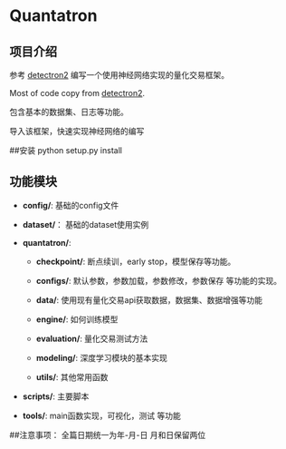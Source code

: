 # Quantatron
## 项目介绍
参考
[detectron2](https://github.com/facebookresearch/detectron2)
编写一个使用神经网络实现的量化交易框架。

Most of code copy from 
[detectron2](https://github.com/facebookresearch/detectron2).

包含基本的数据集、日志等功能。

导入该框架，快速实现神经网络的编写

##安装
python setup.py install


## 功能模块
- **config/**: 基础的config文件

- **dataset/**： 基础的dataset使用实例

- **quantatron/**:   

  - **checkpoint/**: 断点续训，early stop，模型保存等功能。  

  - **configs/**: 默认参数，参数加载，参数修改，参数保存 等功能的实现。

  - **data/**: 使用现有量化交易api获取数据，数据集、数据增强等功能
  
  - **engine/**: 如何训练模型
  
  - **evaluation/**: 量化交易测试方法
  
  - **modeling/**: 深度学习模块的基本实现
  
  - **utils/**: 其他常用函数

- **scripts/**: 主要脚本

- **tools/**: main函数实现，可视化，测试 等功能

##注意事项：
全篇日期统一为年-月-日 月和日保留两位